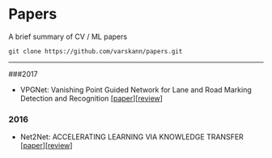 # Papers
A brief summary of CV / ML papers

```git clone https://github.com/varskann/papers.git```
___

###2017
- VPGNet: Vanishing Point Guided Network for Lane and Road Marking Detection and Recognition [[paper](https://arxiv.org/pdf/1710.06288.pdf)][[review](https://github.com/varskann/papers/blob/master/reviews/VPGNet.md)]


### 2016
- Net2Net: ACCELERATING LEARNING VIA KNOWLEDGE TRANSFER [[paper](https://arxiv.org/pdf/1511.05641.pdf)][[review](https://github.com/varskann/papers/blob/master/reviews/Net2Net.md)]
